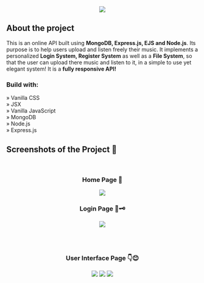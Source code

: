 <div align='center'><img src='https://github.com/demetrisdev/musicPlayer-userInterface/assets/112802137/20e47814-c077-4762-b9b0-2966b24b7e3b'/></div>

<h2>About the project</h2>

<p>This is an online API built using  <strong>MongoDB, Express.js, EJS and Node.js</strong>. 
  Its purpose is to help users upload and listen freely their music. It implements a personalized <strong>Login System, Register System</strong>
  as well as a <strong>File System</strong>, so that the user can upload there music and listen to it, in a simple to use yet elegant
  system! It is a <strong>fully responsive API!</strong>
  </p>

<h3>Build with:</h3>

» Vanilla CSS <br>
» JSX <br>
» Vanilla JavaScript <br>
» MongoDB <br>
» Node.js <br>
» Express.js

<h2>Screenshots of the Project 📸</h2>
<br>
<h3 align='center'>Home Page 🏡</h3>

<div align='center'>
<img src='https://github.com/demetrisdev/mern-cigarettes-counter/assets/112802137/333ecaa8-47e5-4a70-80fb-48ad4a982b76'/>
  
<h3 align='center'>Login Page 🔐🗝️</h3>
<img src='https://github.com/demetrisdev/mern-cigarettes-counter/assets/112802137/96319027-f314-4bc0-ab69-3f5c41494ac9'/>

</div>

<br><br>

<h3 align='center'>User Interface Page 👇😊</h3>

<div align='center'>
<img src='https://github.com/demetrisdev/mern-cigarettes-counter/assets/112802137/92b0266f-3205-4511-8a38-5e57af6feb75'/>  
<img src='https://github.com/demetrisdev/mern-cigarettes-counter/assets/112802137/225b1d94-5c25-4127-b946-6ac8f1bf4786'/>
<img src='https://github.com/demetrisdev/mern-cigarettes-counter/assets/112802137/be0482b1-327d-4471-acf1-bfd6509e679a'/>
</div>
